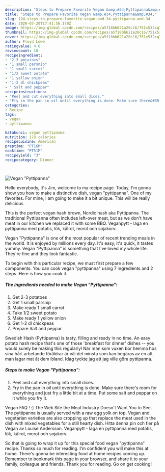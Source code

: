 ```yaml
---
description: "Steps to Prepare Favorite Vegan &amp;#34;Pyttipanna&amp;#34;"
title: "Steps to Prepare Favorite Vegan &amp;#34;Pyttipanna&amp;#34;"
slug: 124-steps-to-prepare-favorite-vegan-and-34-pyttipanna-and-34
date: 2020-07-20T17:41:56.170Z
image: https://img-global.cpcdn.com/recipes/a5f18bb621a20c16/751x532cq70/vegan-pyttipanna-recipe-main-photo.jpg
thumbnail: https://img-global.cpcdn.com/recipes/a5f18bb621a20c16/751x532cq70/vegan-pyttipanna-recipe-main-photo.jpg
cover: https://img-global.cpcdn.com/recipes/a5f18bb621a20c16/751x532cq70/vegan-pyttipanna-recipe-main-photo.jpg
author: Floyd Lowe
ratingvalue: 4.6
reviewcount: 10
recipeingredient:
- "2-3 potatoes"
- "1 small parsnip"
- "1 small carrot"
- "1/2 sweet potato"
- "1 yellow onion"
- "1-2 dl chickpeas"
- " Salt and peppar"
recipeinstructions:
- "Peel and cut everything into small dices."
- "Fry in the pan in oil until everything is done. Make sure there&#39;s room for everything and just fry a little bit at a time. Put some salt and peppar on it while you fry it."
categories:
- Recipe
tags:
- vegan
- pyttipanna

katakunci: vegan pyttipanna 
nutrition: 178 calories
recipecuisine: American
preptime: "PT16M"
cooktime: "PT51M"
recipeyield: "3"
recipecategory: Dinner

---
```



![Vegan &#34;Pyttipanna&#34;](https://img-global.cpcdn.com/recipes/a5f18bb621a20c16/751x532cq70/vegan-pyttipanna-recipe-main-photo.jpg)

Hello everybody, it's Jim, welcome to my recipe page. Today, I'm gonna show you how to make a distinctive dish, vegan &#34;pyttipanna&#34;. One of my favorites. For mine, I am going to make it a bit unique. This will be really delicious.

This is the perfect vegan hash brown, Nordic hash aka Pyttipanna. The traditional Pyttipanna often includes left-over meat, but as we don&#39;t have meat in our kitchen we replaced it with some BBQ. Veganpytt - laga en pyttipanna med potatis, lök, kålrot, morot och sojakorv.

Vegan &#34;Pyttipanna&#34; is one of the most popular of recent trending meals in the world. It is enjoyed by millions every day. It's easy, it's quick, it tastes yummy. Vegan &#34;Pyttipanna&#34; is something that I've loved my whole life. They're fine and they look fantastic.


To begin with this particular recipe, we must first prepare a few components. You can cook vegan &#34;pyttipanna&#34; using 7 ingredients and 2 steps. Here is how you cook it.

<!--inarticleads1-->

##### The ingredients needed to make Vegan &#34;Pyttipanna&#34;:

1. Get 2-3 potatoes
1. Get 1 small parsnip
1. Make ready 1 small carrot
1. Take 1/2 sweet potato
1. Make ready 1 yellow onion
1. Get 1-2 dl chickpeas
1. Prepare  Salt and peppar


Swedish Hash (Pyttipanna) is tasty, filling and ready in no time. An easy potato hash recipe that&#39;s one of those &#39;breakfast for dinner&#39; dishes -- you would surely be making this regularly! När man som vuxen bor hemma hos sina hårt arbetande föräldrar är väl det minsta som kan begäras av en att man lagar mat åt dem ibland. Idag tyckte jag att jag ville göra pyttipanna. 

<!--inarticleads2-->

##### Steps to make Vegan &#34;Pyttipanna&#34;:

1. Peel and cut everything into small dices.
1. Fry in the pan in oil until everything is done. Make sure there&#39;s room for everything and just fry a little bit at a time. Put some salt and peppar on it while you fry it.


Vegan FAQ ! :) The Web Site the Meat Industry Doesn&#39;t Want You to See. The pyttipanna is usually served with a raw egg yolk on top. Vegan and vegetarian varieties are also cropping up that replace the meat used in the dish with mixed vegetables for a still hearty dish. Hitta denna pin och fler på Vegan av Louise Andersson. Veganpytt - laga en pyttipanna med potatis, lök, kålrot, morot och sojakorv. 

So that is going to wrap it up for this special food vegan &#34;pyttipanna&#34; recipe. Thanks so much for reading. I'm confident you will make this at home. There's gonna be interesting food at home recipes coming up. Remember to bookmark this page in your browser, and share it to your family, colleague and friends. Thank you for reading. Go on get cooking!
